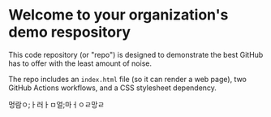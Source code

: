 # Welcome to your organization's demo respository
This code repository (or "repo") is designed to demonstrate the best GitHub has to offer with the least amount of noise.

The repo includes an `index.html` file (so it can render a web page), two GitHub Actions workflows, and a CSS stylesheet dependency.

멍람ㅇ;ㅏ러ㅏㅁ얼;마ㅓㅇㄹ망ㄹ